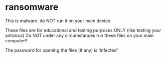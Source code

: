 # ransomware
This is malware. do NOT run it on your main device.

These files are for educational and testing purposes ONLY (like testing your antivirus)
Do NOT under any circumstances run these files on your main computer!!

The password for opening the files (if any) is 'infected'
